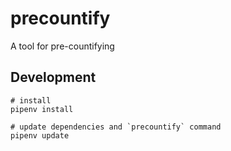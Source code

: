 # precountify
A tool for pre-countifying

## Development

```
# install
pipenv install

# update dependencies and `precountify` command
pipenv update
```
